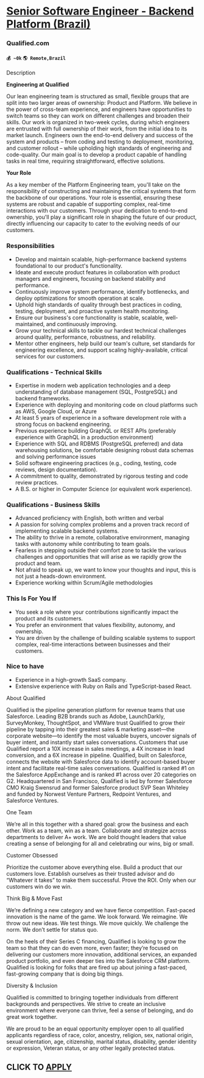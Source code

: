 # [Senior Software Engineer - Backend Platform (Brazil)](https://www.remotewlb.com/apply/senior-software-engineer-backend-platform-brazil)  
### Qualified.com  
#### `💰 ~0k` `🌎 Remote,Brazil`  

Description

**Engineering at Qualified**

Our lean engineering team is structured as small, flexible groups that are split into two larger areas of ownership: Product and Platform. We believe in the power of cross-team experience, and engineers have opportunities to switch teams so they can work on different challenges and broaden their skills. Our work is organized in two-week cycles, during which engineers are entrusted with full ownership of their work, from the initial idea to its market launch. Engineers own the end-to-end delivery and success of the system and products – from coding and testing to deployment, monitoring, and customer rollout – while upholding high standards of engineering and code-quality. Our main goal is to develop a product capable of handling tasks in real time, requiring straightforward, effective solutions.

  

 **Your Role**

As a key member of the Platform Engineering team, you'll take on the responsibility of constructing and maintaining the critical systems that form the backbone of our operations. Your role is essential, ensuring these systems are robust and capable of supporting complex, real-time interactions with our customers. Through your dedication to end-to-end ownership, you'll play a significant role in shaping the future of our product, directly influencing our capacity to cater to the evolving needs of our customers.

### Responsibilities

  * Develop and maintain scalable, high-performance backend systems foundational to our product's functionality.
  * Ideate and execute product features in collaboration with product managers and engineers, focusing on backend stability and performance.
  * Continuously improve system performance, identify bottlenecks, and deploy optimizations for smooth operation at scale.
  * Uphold high standards of quality through best practices in coding, testing, deployment, and proactive system health monitoring.
  * Ensure our business's core functionality is stable, scalable, well-maintained, and continuously improving.
  * Grow your technical skills to tackle our hardest technical challenges around quality, performance, robustness, and reliability.
  * Mentor other engineers, help build our team's culture, set standards for engineering excellence, and support scaling highly-available, critical services for our customers.

### Qualifications - Technical Skills

  * Expertise in modern web application technologies and a deep understanding of database management (SQL, PostgreSQL) and backend frameworks.
  * Experience with deploying and monitoring code on cloud platforms such as AWS, Google Cloud, or Azure
  * At least 5 years of experience in a software development role with a strong focus on backend engineering.
  * Previous experience building GraphQL or REST APIs (preferably experience with GraphQL in a production environment)
  * Experience with SQL and RDBMS (PostgreSQL preferred) and data warehousing solutions, be comfortable designing robust data schemas and solving performance issues
  * Solid software engineering practices (e.g., coding, testing, code reviews, design documentation).
  * A commitment to quality, demonstrated by rigorous testing and code review practices.
  * A B.S. or higher in Computer Science (or equivalent work experience).

### Qualifications - Business Skills

  * Advanced proficiency with English, both written and verbal
  * A passion for solving complex problems and a proven track record of implementing scalable backend systems.
  * The ability to thrive in a remote, collaborative environment, managing tasks with autonomy while contributing to team goals.
  * Fearless in stepping outside their comfort zone to tackle the various challenges and opportunities that will arise as we rapidly grow the product and team.
  * Not afraid to speak up, we want to know your thoughts and input, this is not just a heads-down environment.
  * Experience working within Scrum/Agile methodologies

### This Is For You If

  * You seek a role where your contributions significantly impact the product and its customers.
  * You prefer an environment that values flexibility, autonomy, and ownership.
  * You are driven by the challenge of building scalable systems to support complex, real-time interactions between businesses and their customers.

### Nice to have

  * Experience in a high-growth SaaS company.
  * Extensive experience with Ruby on Rails and TypeScript-based React.

About Qualified

  

Qualified is the pipeline generation platform for revenue teams that use Salesforce. Leading B2B brands such as Adobe, LaunchDarkly, SurveyMonkey, ThoughtSpot, and VMWare trust Qualified to grow their pipeline by tapping into their greatest sales & marketing asset—the corporate website—to identify the most valuable buyers, uncover signals of buyer intent, and instantly start sales conversations. Customers that use Qualified report a 10X increase in sales meetings, a 4X increase in lead conversion, and a 6X increase in pipeline. Qualified, built on Salesforce, connects the website with Salesforce data to identify account-based buyer intent and facilitate real-time sales conversations. Qualified is ranked #1 on the Salesforce AppExchange and is ranked #1 across over 20 categories on G2. Headquartered in San Francisco, Qualified is led by former Salesforce CMO Kraig Swensrud and former Salesforce product SVP Sean Whiteley and funded by Norwest Venture Partners, Redpoint Ventures, and
Salesforce Ventures.

  

One Team

We’re all in this together with a shared goal: grow the business and each other. Work as a team, win as a team. Collaborate and strategize across departments to deliver A+ work. We are bold thought leaders that value creating a sense of belonging for all and celebrating our wins, big or small.

  

Customer Obsessed

Prioritize the customer above everything else. Build a product that our customers love. Establish ourselves as their trusted advisor and do “Whatever it takes” to make them successful. Prove the ROI. Only when our customers win do we win.

  

Think Big & Move Fast

We’re defining a new category and we have fierce competition. Fast-paced innovation is the name of the game. We look forward. We reimagine. We throw out new ideas. We test things. We move quickly. We challenge the norm. We don’t settle for status quo.

  

On the heels of their Series C financing, Qualified is looking to grow the team so that they can do even more, even faster; they’re focused on delivering our customers more innovation, additional services, an expanded product portfolio, and even deeper ties into the Salesforce CRM platform. Qualified is looking for folks that are fired up about joining a fast-paced, fast-growing company that is doing big things.

  

Diversity & Inclusion

  

Qualified is committed to bringing together individuals from different backgrounds and perspectives. We strive to create an inclusive environment where everyone can thrive, feel a sense of belonging, and do great work together.

  

We are proud to be an equal opportunity employer open to all qualified applicants regardless of race, color, ancestry, religion, sex, national origin, sexual orientation, age, citizenship, marital status, disability, gender identity or expression, Veteran status, or any other legally protected status.

  
## CLICK TO [APPLY](https://www.remotewlb.com/apply/senior-software-engineer-backend-platform-brazil)

